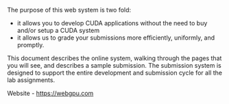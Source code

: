 The purpose of this web system is two fold:
- it allows you to develop CUDA applications without the need to buy and/or setup a CUDA system
- it allows us to grade your submissions more efficiently, uniformly, and promptly.

This document describes the online system, walking through the pages that you will see, and describes a sample submission. 
The submission system is designed to support the entire development and submission cycle for all the lab assignments. 

Website - https://webgpu.com
